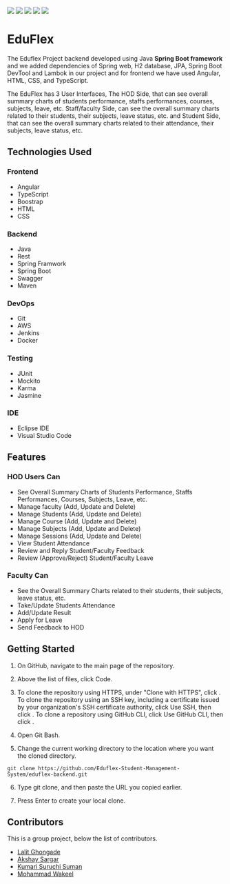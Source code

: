 ![](https://img.shields.io/badge/Contributors-4-red?style=for-the-badge&logo=github)  ![](https://img.shields.io/badge/Branches-18-yellow?style=for-the-badge) ![](https://img.shields.io/badge/Spring%20Boot-v2.4.10-success?style=for-the-badge&logo=spring)
![](https://img.shields.io/badge/Angular-v8.3.8-red?style=for-the-badge&logo=angular) ![](https://img.shields.io/badge/Maven-v3.8.1-informational?style=for-the-badge) 

# EduFlex
The Eduflex Project backend developed using Java **Spring Boot framework** and we added dependencies of Spring web, H2 database, JPA, Spring Boot DevTool and Lambok in our project and for frontend we have used Angular, HTML, CSS, and TypeScript.

The EduFlex has 3 User Interfaces, The HOD Side, that can see overall summary charts of students performance, staffs performances, courses, subjects, leave, etc. Staff/faculty Side, can see the overall summary charts related to their students, their subjects, leave status, etc. and Student Side, that can see the overall summary charts related to their attendance, their subjects, leave status, etc.

## Technologies Used

### Frontend

* Angular
* TypeScript
* Boostrap
* HTML
* CSS

### Backend
* Java
* Rest
* Spring Framwork
* Spring Boot
* Swagger
* Maven

### DevOps
* Git
* AWS
* Jenkins
* Docker

### Testing
* JUnit
* Mockito
* Karma
* Jasmine

### IDE
* Eclipse IDE
* Visual Studio Code

## Features

### HOD Users Can
* See Overall Summary Charts of Students Performance, Staffs Performances, Courses, Subjects, Leave, etc.
* Manage faculty (Add, Update and Delete)
* Manage Students (Add, Update and Delete)
* Manage Course (Add, Update and Delete)
* Manage Subjects (Add, Update and Delete)
* Manage Sessions (Add, Update and Delete)
* View Student Attendance
* Review and Reply Student/Faculty Feedback
* Review (Approve/Reject) Student/Faculty Leave

### Faculty Can

* See the Overall Summary Charts related to their students, their subjects, leave status, etc.
* Take/Update Students Attendance
* Add/Update Result
* Apply for Leave
* Send Feedback to HOD
 
## Getting Started
1. On GitHub, navigate to the main page of the repository.
2. Above the list of files, click  Code.
3. To clone the repository using HTTPS, under "Clone with HTTPS", click . To clone the repository using an SSH key, including a certificate issued by your organization's SSH certificate authority, click Use SSH, then click . To clone a repository using GitHub CLI, click Use GitHub CLI, then click .
4. Open Git Bash.

5. Change the current working directory to the location where you want the cloned directory.

```github
git clone https://github.com/Eduflex-Student-Management-System/eduflex-backend.git
```
6. Type git clone, and then paste the URL you copied earlier.

7. Press Enter to create your local clone.

## Contributors

This is a group project, below the list of contributors.
- [Lalit Ghongade](https://github.com/lalitghongade)
- [Akshay Sargar](https://github.com/sargarakshay)
- [Kumari Suruchi Suman](https://github.com/sumansuruchi)
- [Mohammad Wakeel](https://github.com/MohammdWakeel)

##

